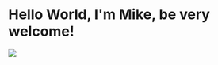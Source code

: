 # Hello World, I'm Mike, be very welcome!

<div>
    <a href="https://www.instagram.com/rivermike316/" rel="nofollow"> <img src=https://th.bing.com/th/id/OIP.9_ZXseiaB1tgYquikdl68AHaFj?w=250&h=188&c=7&r=0&o=5&pid=1.7
<div>
